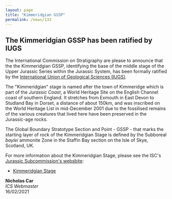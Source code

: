 ```yaml
---
layout: page
title: "Kimmeridgian GSSP"
permalink: /news/133
---
```

## The Kimmeridgian GSSP has been ratified by IUGS

The International Commission on Stratigraphy are please to announce that the the Kimmeridgian GSSP, identifying the base of the middle stage of the Upper Jurassic Series within the Jurassic System, has been formally ratified by the [International Union of Geological Sciences (IUGS)](https://www.iugs.org/).

The "Kimmeridgian" stage is named after the town of Kimmeridge which is part of the _Jurassic Coast_, a World Heritage Site on the English Channel coast of southern England. It stretches from Exmouth in East Devon to Studland Bay in Dorset, a distance of about 150km, and was inscribed on the World Heritage List in mid-December 2001 due to the fossilised remains of the various creatures that lived here have been preserved in the Jurassic-age rocks.

The Global Boundary Stratotype Section and Point - GSSP - that marks the starting layer of rock of the Kimmeridgian Stage is defined by the Subboreal _baylei_ ammonite Zone in the Staffin Bay section on the Isle of Skye, Scotland, UK.

For more information about the Kimmeridgian Stage, please see the ISC's [Jurassic Subcommission's websbite](https://jurassic.stratigraphy.org):

* [Kimmeridgian Stage](https://jurassic.stratigraphy.org/our-work#kimmeridgian0)

**Nicholas Car**  
*ICS Webmaster*  
16/02/2021
